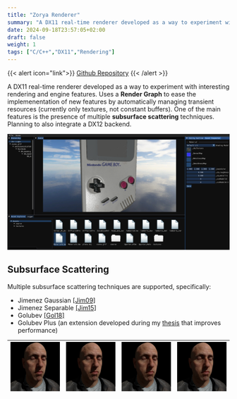 ```yaml
---
title: "Zorya Renderer"
summary: "A DX11 real-time renderer developed as a way to experiment with interesting rendering and engine features. Uses a **Render Graph** to ease the implemenentation of new features by automatically managing transient resources. One of the main features is the presence of multiple **subsurface scattering** techniques. Planning to also integrate a DX12 backend."
date: 2024-09-18T23:57:05+02:00
draft: false
weight: 1 
tags: ["C/C++","DX11","Rendering"]
---
```


{{< alert icon="link">}}
[Github Repository](https://github.com/nagard98/zorya-renderer)
{{< /alert >}}

A DX11 real-time renderer developed as a way to experiment with interesting rendering and engine features. Uses a **Render Graph** to ease the implemenentation of new features by automatically managing transient resources (currently only textures, not constant buffers). One of the main features is the presence of multiple **subsurface scattering** techniques. Planning to also integrate a DX12 backend.

![image](feature.png)

## Subsurface Scattering

Multiple subsurface scattering techniques are supported, specifically:
- Jimenez Gaussian [[Jim09]](https://doi.org/10.1145/1609967.1609970)
- Jimenez Separable [[Jim15]](https://doi.org/10.1111/cgf.12529)
- Golubev [[Gol18]](https://advances.realtimerendering.com/s2018/Efficient%20screen%20space%20subsurface%20scattering%20Siggraph%202018.pdf)
- Golubev Plus (an extension developed during my [thesis](thesis.pdf) that improves performance)

|![image](gauss_med.png)| ![image](separable_med.png)| ![image](golubev_med.png)|![image](golubev+_med.png)|
|:-:|:-:|:-:|:-:|